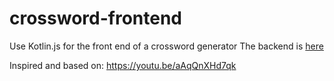 # crossword-frontend
Use Kotlin.js for the front end of a crossword generator
The backend is [here](https://github.com/nsaripalli/crossword-backend/blob/master/README.md)

Inspired and based on: https://youtu.be/aAqQnXHd7qk
